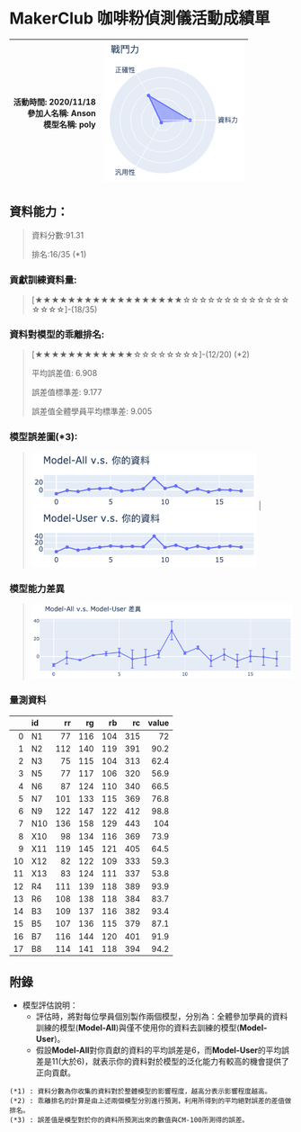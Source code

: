 # MakerClub 咖啡粉偵測儀活動成績單 
| 活動時間: 2020/11/18<br>參加人名稱: **Anson**<br>模型名稱: **poly** | ![](000.png) |
|-----:|-------------:|
## 資料能力：
> 資料分數:91.31
>
> 排名:16/35 (*1)
### 貢獻訓練資料量:
> 	[★★★★★★★★★★★★★★★★★★☆☆☆☆☆☆☆☆☆☆☆☆☆☆☆☆☆]-(18/35)
### 資料對模型的乖離排名:
> 	[★★★★★★★★★★★★☆☆☆☆☆☆☆☆]-(12/20) (*2)
>
> 	平均誤差值: 6.908
>
> 	誤差值標準差: 9.177
>
> 	誤差值全體學員平均標準差: 9.005
### 模型誤差圖(*3):
> ![001](001.png)	|![002](002.png)
### 模型能力差異
> ![003](003.png)
### 量測資料
|    | id   |   rr |   rg |   rb |   rc |   value |
|---:|:-----|-----:|-----:|-----:|-----:|--------:|
|  0 | N1   |   77 |  116 |  104 |  315 |    72   |
|  1 | N2   |  112 |  140 |  119 |  391 |    90.2 |
|  2 | N3   |   75 |  115 |  104 |  313 |    62.4 |
|  3 | N5   |   77 |  117 |  106 |  320 |    56.9 |
|  4 | N6   |   87 |  124 |  110 |  340 |    66.5 |
|  5 | N7   |  101 |  133 |  115 |  369 |    76.8 |
|  6 | N9   |  122 |  147 |  122 |  412 |    98.8 |
|  7 | N10  |  136 |  158 |  129 |  443 |   104   |
|  8 | X10  |   98 |  134 |  116 |  369 |    73.9 |
|  9 | X11  |  119 |  145 |  121 |  405 |    64.5 |
| 10 | X12  |   82 |  122 |  109 |  333 |    59.3 |
| 11 | X13  |   83 |  124 |  111 |  337 |    53.8 |
| 12 | R4   |  111 |  139 |  118 |  389 |    93.9 |
| 13 | R6   |  108 |  138 |  118 |  384 |    83.7 |
| 14 | B3   |  109 |  137 |  116 |  382 |    93.4 |
| 15 | B5   |  107 |  136 |  115 |  379 |    87.1 |
| 16 | B7   |  116 |  144 |  120 |  401 |    91.9 |
| 17 | B8   |  114 |  141 |  118 |  394 |    94.2 |
## 附錄
* 模型評估說明：
  - 評估時，將對每位學員個別製作兩個模型，分別為：全體參加學員的資料訓練的模型(**Model-All**)與僅不使用你的資料去訓練的模型(**Model-User**)。
  - 假設**Model-All**對你貢獻的資料的平均誤差是6，而**Model-User**的平均誤差是11(大於6)，就表示你的資料對於模型的泛化能力有較高的機會提供了正向貢獻。
```
(*1) : 資料分數為你收集的資料對於整體模型的影響程度，越高分表示影響程度越高。
(*2) : 乖離排名的計算是由上述兩個模型分別進行預測，利用所得到的平均絕對誤差的差值做排名。
(*3) : 誤差值是模型對於你的資料所預測出來的數值與CM-100所測得的誤差。
```
